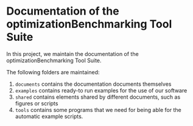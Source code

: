 # Documentation of the optimizationBenchmarking Tool Suite

In this project, we maintain the documentation of the optimizationBenchmarking Tool Suite.

The following folders are maintained:

1. `documents` contains the documentation documents themselves
2. `examples` contains ready-to run examples for the use of our software
3. `shared` contains elements shared by different documents, such as figures or scripts
4. `tools` contains some programs that we need for being able for the automatic example scripts.
